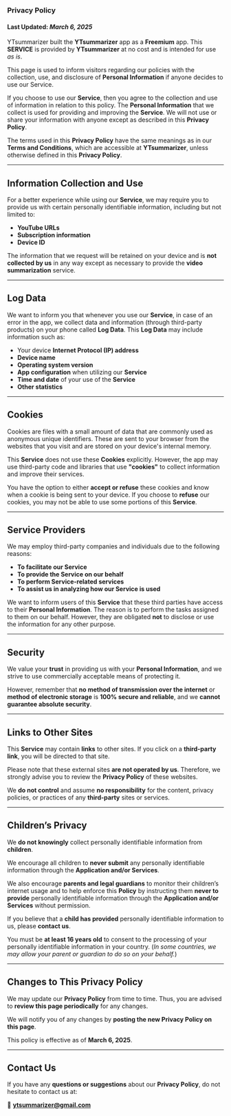 ### Privacy Policy

#### Last Updated: *March 6, 2025*

YTsummarizer built the **YTsummarizer** app as a **Freemium** app. This **SERVICE** is provided by **YTsummarizer** at no cost and is intended for use *as is*.

This page is used to inform visitors regarding our policies with the collection, use, and disclosure of **Personal Information** if anyone decides to use our Service.

If you choose to use our **Service**, then you agree to the collection and use of information in relation to this policy. The **Personal Information** that we collect is used for providing and improving the **Service**. We will not use or share your information with anyone except as described in this **Privacy Policy**.

The terms used in this **Privacy Policy** have the same meanings as in our **Terms and Conditions**, which are accessible at **YTsummarizer**, unless otherwise defined in this **Privacy Policy**.

---

## **Information Collection and Use**

For a better experience while using our **Service**, we may require you to provide us with certain personally identifiable information, including but not limited to:

- **YouTube URLs**
- **Subscription information**
- **Device ID**

The information that we request will be retained on your device and is **not collected by us** in any way except as necessary to provide the **video summarization** service.

---

## **Log Data**

We want to inform you that whenever you use our **Service**, in case of an error in the app, we collect data and information (through third-party products) on your phone called **Log Data**. This **Log Data** may include information such as:

- Your device **Internet Protocol (IP) address**
- **Device name**
- **Operating system version**
- **App configuration** when utilizing our **Service**
- **Time and date** of your use of the **Service**
- **Other statistics**

---

## **Cookies**

Cookies are files with a small amount of data that are commonly used as anonymous unique identifiers. These are sent to your browser from the websites that you visit and are stored on your device's internal memory.

This **Service** does not use these **Cookies** explicitly. However, the app may use third-party code and libraries that use **"cookies"** to collect information and improve their services. 

You have the option to either **accept or refuse** these cookies and know when a cookie is being sent to your device. If you choose to **refuse** our cookies, you may not be able to use some portions of this **Service**.

---

## **Service Providers**

We may employ third-party companies and individuals due to the following reasons:

- **To facilitate our Service**
- **To provide the Service on our behalf**
- **To perform Service-related services**
- **To assist us in analyzing how our Service is used**

We want to inform users of this **Service** that these third parties have access to their **Personal Information**. The reason is to perform the tasks assigned to them on our behalf. However, they are obligated **not** to disclose or use the information for any other purpose.

---

## **Security**

We value your **trust** in providing us with your **Personal Information**, and we strive to use commercially acceptable means of protecting it. 

However, remember that **no method of transmission over the internet** or **method of electronic storage** is **100% secure and reliable**, and we **cannot guarantee absolute security**.

---

## **Links to Other Sites**

This **Service** may contain **links** to other sites. If you click on a **third-party link**, you will be directed to that site. 

Please note that these external sites **are not operated by us**. Therefore, we strongly advise you to review the **Privacy Policy** of these websites. 

We **do not control** and assume **no responsibility** for the content, privacy policies, or practices of any **third-party** sites or services.

---

## **Children’s Privacy**

We **do not knowingly** collect personally identifiable information from **children**. 

We encourage all children to **never submit** any personally identifiable information through the **Application and/or Services**. 

We also encourage **parents and legal guardians** to monitor their children’s internet usage and to help enforce this **Policy** by instructing them **never to provide** personally identifiable information through the **Application and/or Services** without permission.

If you believe that a **child has provided** personally identifiable information to us, please **contact us**.

You must be **at least 16 years old** to consent to the processing of your personally identifiable information in your country. (*In some countries, we may allow your parent or guardian to do so on your behalf.*)

---

## **Changes to This Privacy Policy**

We may update our **Privacy Policy** from time to time. Thus, you are advised to **review this page periodically** for any changes. 

We will notify you of any changes by **posting the new Privacy Policy on this page**.

This policy is effective as of **March 6, 2025**.

---

## **Contact Us**

If you have any **questions or suggestions** about our **Privacy Policy**, do not hesitate to contact us at:

📧 **ytsummarizer@gmail.com**

